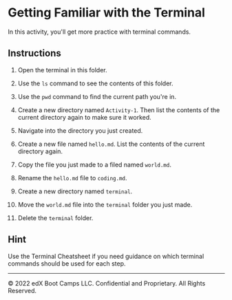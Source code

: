 # Getting Familiar with the Terminal

In this activity, you'll get more practice with terminal commands.

## Instructions

1. Open the terminal in this folder.

2. Use the `ls` command to see the contents of this folder.

3. Use the `pwd` command to find the current path you're in.

4. Create a new directory named `Activity-1`. Then list the contents of the current directory again to make sure it worked.

5. Navigate into the directory you just created.

6. Create a new file named `hello.md`. List the contents of the current directory again.

7. Copy the file you just made to a filed named `world.md`.

8. Rename the `hello.md` file to `coding.md`.

9. Create a new directory named `terminal`.

10. Move the `world.md` file into the `terminal` folder you just made.

11. Delete the `terminal` folder.

## Hint

Use the Terminal Cheatsheet if you need guidance on which terminal commands should be used for each step.

---

© 2022 edX Boot Camps LLC. Confidential and Proprietary. All Rights Reserved.
